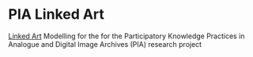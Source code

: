 # PIA Linked Art
[Linked Art](https://linked.art) Modelling for the for the Participatory Knowledge Practices in Analogue and Digital Image Archives (PIA) research project

